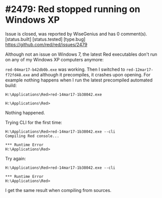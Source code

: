 
#2479: Red stopped running on Windows XP
================================================================================
Issue is closed, was reported by WiseGenius and has 0 comment(s).
[status.built] [status.tested] [type.bug]
<https://github.com/red/red/issues/2479>

Although not an issue on Windows 7, the latest Red executables don't run on any of my Windows XP computers anymore:

`red-04mar17-b42db0b.exe` was working. Then I switched to `red-12mar17-f72fd48.exe` and although it precompiles, it crashes upon opening. For example nothing happens when I run the latest precompiled automated build:

```
H:\Applications\Red>red-14mar17-1b38042.exe

H:\Applications\Red>
```
Nothing happened.

Trying CLI for the first time:
```
H:\Applications\Red>red-14mar17-1b38042.exe --cli
Compiling Red console...

*** Runtime Error
H:\Applications\Red>
```

Try again:
```
H:\Applications\Red>red-14mar17-1b38042.exe --cli

*** Runtime Error
H:\Applications\Red>
```

I get the same result when compiling from sources.



